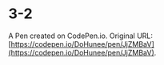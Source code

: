 # 3-2

A Pen created on CodePen.io. Original URL: [https://codepen.io/DoHunee/pen/JjZMBaV](https://codepen.io/DoHunee/pen/JjZMBaV).

